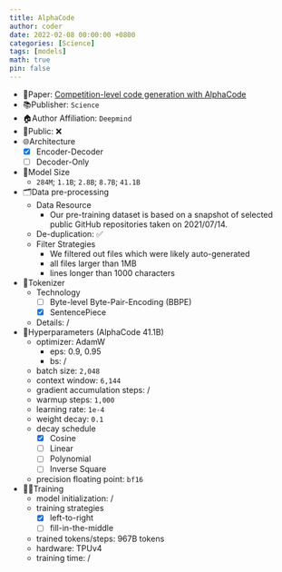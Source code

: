 ```yaml
---
title: AlphaCode
author: coder
date: 2022-02-08 00:00:00 +0800
categories: [Science]
tags: [models]
math: true
pin: false
---
```


- 📙Paper: [Competition-level code generation with AlphaCode](https://www.science.org/doi/full/10.1126/science.abq1158)
- 📚Publisher: `Science`
- 🏠Author Affiliation: `Deepmind`
- 🔑Public: ❌
- 🌐Architecture
  + [x] Encoder-Decoder
  + [ ] Decoder-Only
- 📏Model Size
  + `284M`; `1.1B`; `2.8B`; `8.7B`; `41.1B`
- 🗂️Data pre-processing
  + Data Resource
    * Our pre-training dataset is based on a snapshot of selected public GitHub repositories taken on 2021/07/14.
  + De-duplication: ✅
  + Filter Strategies
    * We filtered out files which were likely auto-generated
    * all files larger than 1MB
    * lines longer than 1000 characters
- 🍉Tokenizer
  + Technology
    * [ ] Byte-level Byte-Pair-Encoding (BBPE)
    * [x] SentencePiece
  + Details: /
- 🧪Hyperparameters (AlphaCode 41.1B)
  + optimizer: AdamW
    * eps: 0.9, 0.95
    * bs: /
  + batch size: `2,048`
  + context window: `6,144`
  + gradient accumulation steps: /
  + warmup steps: `1,000`
  + learning rate: `1e-4`
  + weight decay: `0.1`
  + decay schedule
    * [x] Cosine
    * [ ] Linear
    * [ ] Polynomial
    * [ ] Inverse Square
  + precision floating point: `bf16`
- 🏃‍♀️Training
  + model initialization: /
  + training strategies
    * [x] left-to-right
    * [ ] fill-in-the-middle
  + trained tokens/steps: 967B tokens
  + hardware: TPUv4
  + training time: /
